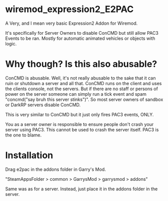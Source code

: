 # wiremod_expression2_E2PAC
A Very, and I mean very basic Expression2 Addon for Wiremod.

It's specifically for Server Owners to disable ConCMD but still allow PAC3 Events to be ran.
Mostly for automatic animated vehicles or objects with logic.
# Why though? Is this also abusable?
ConCMD is abusable. Well, it's not really abusable to the sake that it can ruin or shutdown a server and all that. ConCMD runs on the client and uses the clients console, not the servers. But if there are no staff or persons of power on the server someone can simply run a tick event and spam "concmd("say bruh this server stinks")". So most server owners of sandbox or DarkRP servers disable ConCMD. 

This is very similar to ConCMD but it just only fires PAC3 events, ONLY.

You as a server owner is responsible to ensure people don't crash your server using PAC3. This cannot be used to crash the server itself. PAC3 is the one to blame.
# Installation
Drag e2pac in the addons folder in Garry's Mod.

"SteamAppsFolder > common > GarrysMod > garrysmod > addons"

Same was as for a server. Instead, just place it in the addons folder in the server.
